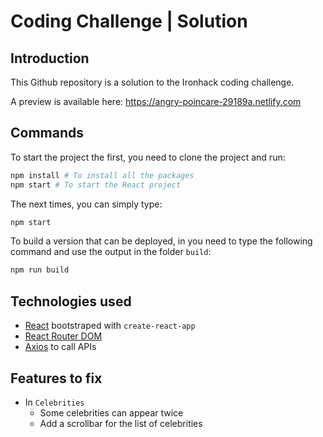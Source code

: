 # Coding Challenge | Solution

## Introduction

This Github repository is a solution to the Ironhack coding challenge.

A preview is available here: https://angry-poincare-29189a.netlify.com


## Commands

To start the project the first, you need to clone the project and run:

```sh
npm install # To install all the packages
npm start # To start the React project
```

The next times, you can simply type:
```sh
npm start
```

To build a version that can be deployed, in you need to type the following command and use the output in the folder `build`: 
```sh
npm run build
```

## Technologies used
- [React](https://reactjs.org) bootstraped with `create-react-app`
- [React Router DOM](https://reacttraining.com/react-router/web/guides/quick-start)
- [Axios](https://github.com/axios/axios) to call APIs


## Features to fix

- In `Celebrities`
  - Some celebrities can appear twice 
  - Add a scrollbar for the list of celebrities